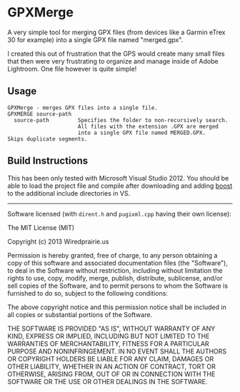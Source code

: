# GPXMerge #
A very simple tool for merging GPX files (from devices like a Garmin eTrex 30 for example) into a single GPX file named "merged.gpx". 

I created this out of frustration that the GPS would create many small files that then were very frustrating to organize and manage inside of Adobe Lightroom. One file however is quite simple! 

## Usage ##
	GPXMerge - merges GPX files into a single file.
	GPXMERGE source-path
	  source-path         Specifies the folder to non-recursively search.
						  All files with the extension .GPX are merged
						  into a single GPX file named MERGED.GPX.
	Skips duplicate segments.




## Build Instructions ##
This has been only tested with Microsoft Visual Studio 2012. You should be able to load the project file and compile after downloading and
adding [boost](http://www.boost.org/ "boost - free peer-reviewed portable C++ source libraries.") to the additional include directories in VS.    

----------

Software licensed (with `dirent.h` and `pugixml.cpp` having their own license):

The MIT License (MIT)

Copyright (c) 2013 Wiredprairie.us

Permission is hereby granted, free of charge, to any person obtaining a copy
of this software and associated documentation files (the "Software"), to deal
in the Software without restriction, including without limitation the rights
to use, copy, modify, merge, publish, distribute, sublicense, and/or sell
copies of the Software, and to permit persons to whom the Software is
furnished to do so, subject to the following conditions:

The above copyright notice and this permission notice shall be included in
all copies or substantial portions of the Software.

THE SOFTWARE IS PROVIDED "AS IS", WITHOUT WARRANTY OF ANY KIND, EXPRESS OR
IMPLIED, INCLUDING BUT NOT LIMITED TO THE WARRANTIES OF MERCHANTABILITY,
FITNESS FOR A PARTICULAR PURPOSE AND NONINFRINGEMENT. IN NO EVENT SHALL THE
AUTHORS OR COPYRIGHT HOLDERS BE LIABLE FOR ANY CLAIM, DAMAGES OR OTHER
LIABILITY, WHETHER IN AN ACTION OF CONTRACT, TORT OR OTHERWISE, ARISING FROM,
OUT OF OR IN CONNECTION WITH THE SOFTWARE OR THE USE OR OTHER DEALINGS IN
THE SOFTWARE.